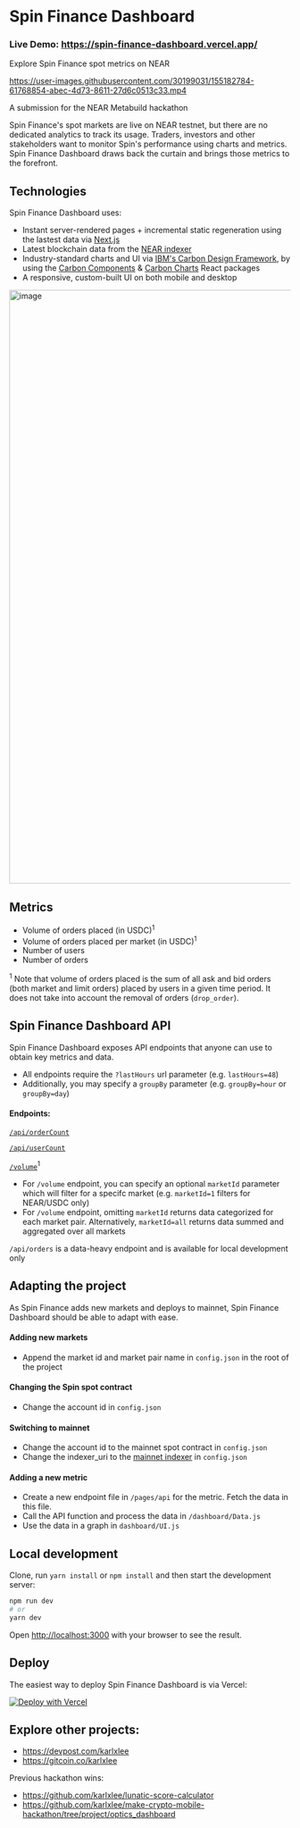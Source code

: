 # Spin Finance Dashboard

### Live Demo: https://spin-finance-dashboard.vercel.app/

Explore Spin Finance spot metrics on NEAR



https://user-images.githubusercontent.com/30199031/155182784-61768854-abec-4d73-8611-27d6c0513c33.mp4


A submission for the NEAR Metabuild hackathon

Spin Finance's spot markets are live on NEAR testnet, but there are no dedicated analytics to track its usage. Traders, investors and other stakeholders want to monitor Spin's performance using charts and metrics. Spin Finance Dashboard draws back the curtain and brings those metrics to the forefront.

## Technologies

Spin Finance Dashboard uses:

- Instant server-rendered pages + incremental static regeneration using the lastest data via [Next.js](https://nextjs.org/)
- Latest blockchain data from the [NEAR indexer](https://github.com/near/near-indexer-for-explorer/)
- Industry-standard charts and UI via [IBM's Carbon Design Framework](https://www.carbondesignsystem.com/), by using the [Carbon Components](https://github.com/carbon-design-system/carbon/tree/main/packages/react) & [Carbon Charts](https://github.com/carbon-design-system/carbon-charts/tree/master/packages/react) React packages
- A responsive, custom-built UI on both mobile and desktop

<img width="1063" alt="image" src="https://user-images.githubusercontent.com/30199031/155182994-afdf4895-e4a4-44a1-87fc-cc5b65358aea.png">

## Metrics

- Volume of orders placed (in USDC)<sup>1</sup>
- Volume of orders placed per market (in USDC)<sup>1</sup>
- Number of users
- Number of orders

<sup>1</sup> Note that volume of orders placed is the sum of all ask and bid orders (both market and limit orders) placed by users in a given time period. It does not take into account the removal of orders (`drop_order`).

## Spin Finance Dashboard API

Spin Finance Dashboard exposes API endpoints that anyone can use to obtain key metrics and data.

- All endpoints require the `?lastHours` url parameter (e.g. `lastHours=48`)
- Additionally, you may specify a `groupBy` parameter (e.g. `groupBy=hour` or `groupBy=day`)

#### Endpoints:

[`/api/orderCount`](https://spin-finance-dashboard.vercel.app/api/orderCount?lastHours=24&groupBy=hour)

[`/api/userCount`](https://spin-finance-dashboard.vercel.app/api/userCount?lastHours=24&groupBy=hour)

[`/volume`](https://spin-finance-dashboard.vercel.app/api/volume?lastHours=24&groupBy=hour)<sup>1</sup>

- For `/volume` endpoint, you can specify an optional `marketId` parameter which will filter for a specifc market (e.g. `marketId=1` filters for NEAR/USDC only)
- For `/volume` endpoint, omitting `marketId` returns data categorized for each market pair. Alternatively, `marketId=all` returns data summed and aggregated over all markets

`/api/orders` is a data-heavy endpoint and is available for local development only

## Adapting the project

As Spin Finance adds new markets and deploys to mainnet, Spin Finance Dashboard should be able to adapt with ease.

#### Adding new markets

- Append the market id and market pair name in `config.json` in the root of the project

#### Changing the Spin spot contract

- Change the account id in `config.json`

#### Switching to mainnet

- Change the account id to the mainnet spot contract in `config.json`
- Change the indexer_uri to the [mainnet indexer](https://github.com/near/near-indexer-for-explorer/) in `config.json`

#### Adding a new metric

- Create a new endpoint file in `/pages/api` for the metric. Fetch the data in this file.
- Call the API function and process the data in `/dashboard/Data.js`
- Use the data in a graph in `dashboard/UI.js`

## Local development

Clone, run `yarn install` or `npm install` and then start the development server:

```bash
npm run dev
# or
yarn dev
```

Open [http://localhost:3000](http://localhost:3000) with your browser to see the result.

## Deploy

The easiest way to deploy Spin Finance Dashboard is via Vercel:

[![Deploy with Vercel](https://vercel.com/button)](https://vercel.com/new/clone?repository-url=https%3A%2F%2Fgithub.com%2Fkarlxlee%2Fspin-finance-dashboard)

## Explore other projects:
- https://devpost.com/karlxlee
- https://gitcoin.co/karlxlee

Previous hackathon wins:
- https://github.com/karlxlee/lunatic-score-calculator
- https://github.com/karlxlee/make-crypto-mobile-hackathon/tree/project/optics_dashboard
